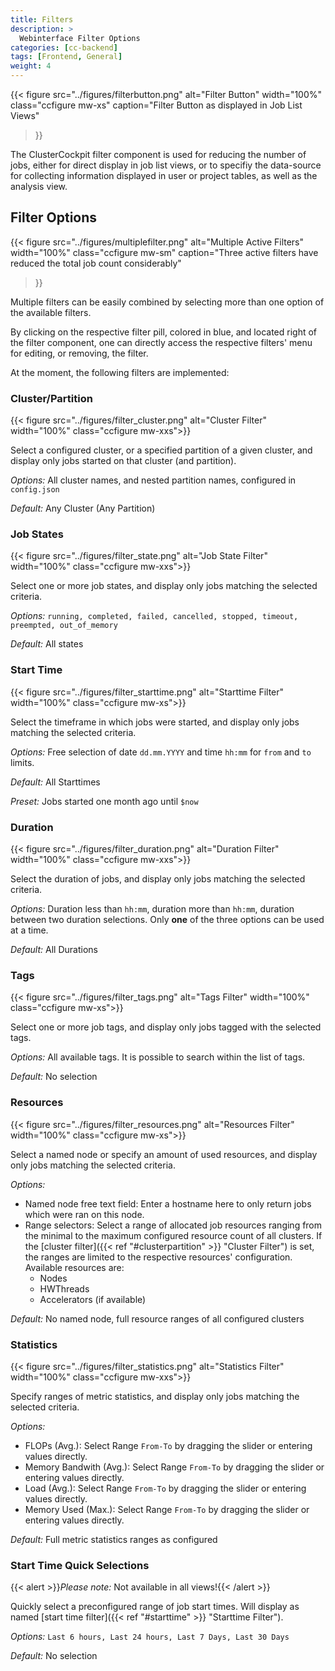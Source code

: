 ```yaml
---
title: Filters
description: >
  Webinterface Filter Options
categories: [cc-backend]
tags: [Frontend, General]
weight: 4
---
```


{{< figure src="../figures/filterbutton.png" alt="Filter Button" width="100%" class="ccfigure mw-xs"
    caption="Filter Button as displayed in Job List Views"
>}}

The ClusterCockpit filter component is used for reducing the number of jobs, either for direct display in job list views, or to specifiy the data-source for collecting information displayed in user or project tables, as well as the analysis view.

## Filter Options

{{< figure src="../figures/multiplefilter.png" alt="Multiple Active Filters" width="100%" class="ccfigure mw-sm"
    caption="Three active filters have reduced the total job count considerably"
>}}

Multiple filters can be easily combined by selecting more than one option of the available filters.

By clicking on the respective filter pill, colored in blue, and located right of the filter component, one can directly access the respective filters' menu for editing, or removing, the filter.

At the moment, the following filters are implemented:

### Cluster/Partition

{{< figure src="../figures/filter_cluster.png" alt="Cluster Filter" width="100%" class="ccfigure mw-xxs">}}

Select a configured cluster, or a specified partition of a given cluster, and display only jobs started on that cluster (and partition).

*Options:* All cluster names, and nested partition names, configured in `config.json`

*Default:* Any Cluster (Any Partition)

### Job States

{{< figure src="../figures/filter_state.png" alt="Job State Filter" width="100%" class="ccfigure mw-xxs">}}

Select one or more job states, and display only jobs matching the selected criteria.

*Options:* `running, completed, failed, cancelled, stopped, timeout, preempted, out_of_memory`

*Default:* All states

### Start Time

{{< figure src="../figures/filter_starttime.png" alt="Starttime Filter" width="100%" class="ccfigure mw-xs">}}

Select the timeframe in which jobs were started, and display only jobs matching the selected criteria.

*Options:* Free selection of date `dd.mm.YYYY` and time `hh:mm` for `from` and `to` limits.

*Default:* All Starttimes

*Preset:* Jobs started one month ago until `$now`

### Duration

{{< figure src="../figures/filter_duration.png" alt="Duration Filter" width="100%" class="ccfigure mw-xxs">}}

Select the duration of jobs, and display only jobs matching the selected criteria.

*Options:* Duration less than `hh:mm`, duration more than `hh:mm`, duration between two duration selections. Only **one** of the three options can be used at a time.

*Default:* All Durations

### Tags

{{< figure src="../figures/filter_tags.png" alt="Tags Filter" width="100%" class="ccfigure mw-xs">}}

Select one or more job tags, and display only jobs tagged with the selected tags.

*Options:* All available tags. It is possible to search within the list of tags.

*Default:* No selection

### Resources

{{< figure src="../figures/filter_resources.png" alt="Resources Filter" width="100%" class="ccfigure mw-xs">}}

Select a named node or specify an amount of used resources, and display only jobs matching the selected criteria.

*Options:*

* Named node free text field: Enter a hostname here to only return jobs which were ran on this node.
* Range selectors: Select a range of allocated job resources ranging from the minimal to the maximum configured resource count of all clusters. If the [cluster filter]({{< ref "#clusterpartition" >}} "Cluster Filter") is set, the ranges are limited to the respective resources' configuration. Available resources are:
  * Nodes
  * HWThreads
  * Accelerators (if available)

*Default:* No named node, full resource ranges of all configured clusters

### Statistics

{{< figure src="../figures/filter_statistics.png" alt="Statistics Filter" width="100%" class="ccfigure mw-xxs">}}

Specify ranges of metric statistics, and display only jobs matching the selected criteria.

*Options:*

* FLOPs (Avg.): Select Range `From-To` by dragging the slider or entering values directly.
* Memory Bandwith (Avg.): Select Range `From-To` by dragging the slider or entering values directly.
* Load (Avg.): Select Range `From-To` by dragging the slider or entering values directly.
* Memory Used (Max.): Select Range `From-To` by dragging the slider or entering values directly.

*Default:* Full metric statistics ranges as configured

### Start Time Quick Selections

{{< alert >}}*Please note:* Not available in all views!{{< /alert >}}

Quickly select a preconfigured range of job start times. Will display as named [start time filter]({{< ref "#starttime" >}} "Starttime Filter").

*Options:* `Last 6 hours, Last 24 hours, Last 7 Days, Last 30 Days`

*Default:* No selection
